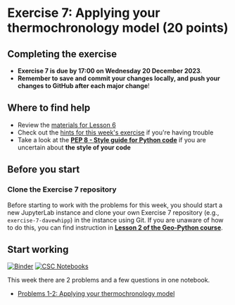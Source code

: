 # Exercise 7: Applying your thermochronology model (20 points)

## Completing the exercise

- **Exercise 7 is due by 17:00 on Wednesday 20 December 2023**.
- **Remember to save and commit your changes locally, and push your changes to GitHub after each major change**!

## Where to find help

- Review the [materials for Lesson 6](https://introqg-site.readthedocs.io/en/latest/lessons/L6/overview.html)
- Check out the [hints for this week's exercise](https://introqg-site.readthedocs.io/en/latest/lessons/L7/exercise-7.html) if you're having trouble
- Take a look at the **[PEP 8 - Style guide for Python code](https://www.python.org/dev/peps/pep-0008/)** if you are uncertain about **the style of your code**

## Before you start

### Clone the Exercise 7 repository

Before starting to work with the problems for this week, you should start a new JupyterLab instance and clone your own Exercise 7 repository (e.g., `exercise-7-davewhipp`) in the instance using Git. If you are unaware of how to do this, you can find instruction in [**Lesson 2 of the Geo-Python course**](https://geo-python-site.readthedocs.io/en/latest/lessons/L2/git-basics.html#clone-a-repository-from-github).

## Start working

[![Binder](https://mybinder.org/badge.svg)](https://mybinder.org/v2/gh/introqg/notebooks/master?urlpath=lab)
[![CSC Notebooks](https://img.shields.io/badge/launch-CSC%20notebook-blue.svg)](https://notebooks.csc.fi/)

This week there are 2 problems and a few questions in one notebook.

- [Problems 1-2: Applying your thermochronology model](Exercise-7-problems-1-2.ipynb)